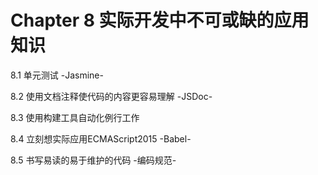 # Chapter 8 实际开发中不可或缺的应用知识
8.1 单元测试 -Jasmine-

8.2 使用文档注释使代码的内容更容易理解 -JSDoc-

8.3 使用构建工具自动化例行工作

8.4 立刻想实际应用ECMAScript2015 -Babel-

8.5 书写易读的易于维护的代码 -编码规范-